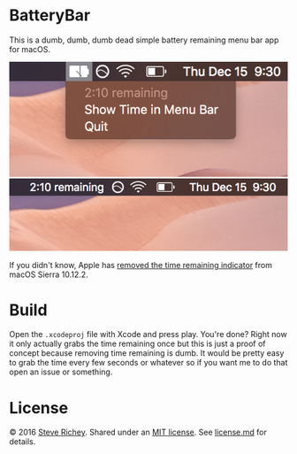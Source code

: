 # BatteryBar

This is a dumb, dumb, dumb dead simple battery remaining menu bar app for macOS.

![screenshot1](./screenshot1.png)
![screenshot2](./screenshot2.png)

If you didn't know, Apple has [removed the time remaining indicator](http://www.macrumors.com/2016/12/13/macos-sierra-10-12-2-battery-life-indicator/) from macOS Sierra 10.12.2.

# Build

Open the `.xcodeproj` file with Xcode and press play. You're done? Right now it only actually grabs the time remaining once but this is just a proof of concept because removing time remaining is dumb. It would be pretty easy to grab the time every few seconds or whatever so if you want me to do that open an issue or something.

# License

&copy; 2016 [Steve Richey](https://github.com/steverichey). Shared under an [MIT license](https://en.wikipedia.org/wiki/MIT_License). See [license.md](./license.md) for details.

